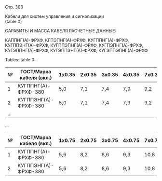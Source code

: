 Стр. 306

Кабели для систем управления и сигнализации  
(table 0)

GAРАБИТЫ И МАССА КАБЕЛЯ РАСЧЕТНЫЕ ДАННЫЕ:

КАППНГ(А)-ФРХФ, КГПЭПНГ(А)-ФРХФ, КУГППНГ(А)-ФРХФ, КУГППЭНГ(А)-ФРХФ, КУГППЭПНГ(А)-ФРХФ, 
КУГПЭПНГ(А)-ФРХФ, КУГЭППНГ(А)-ФРХФ, КУГЭППЭНГ(А)-ФРХФ, КУГЭППЭПНГ(А)-ФРХФ  

Tables:
table 0:

| № | ГОСТ/Марка кабеля (вкл.) | 1х0.35 | 2х0.35 | 3х0.35 | 4х0.35 | 7х0.35 | 10х0.35 | 12х0.35 | 14х0.35 | 19х0.35 | 24х0.35 | 27х0.35 | 30х0.35 | 37х0.35 | 52х0.35 |
|---|--------------------------|--------|---------|---------|---------|---------|-----------|------------|-----------|-----------|-----------|-----------|-----------|-----------|-----------|
| 1 | КУГППНГ(А)-ФРХФ-380       | 5,0    | 7,1     | 7,4     | 7,9     | 9,2     | 11,3      | 11,6       | 12,1      | 13,4      | 15,5      | 15,8      | 16,3      | 18,1      | 21,1      |
| 2 | КУГППЭНГ(А)-ФРХФ-380       | 5,0    | 7,1     | 7,4     | 7,9     | 9,2     | 11,3      | 11,6       | 12,1      | 13,4      | 15,5      | 15,8      | 16,3      | 18,1      | 21,1      |
| ... |                         |        |         |         |         |         |            |             |           |           |           |           |           |           |           |

...

| № | ГОСТ/Марка кабеля (вкл.) | 1х0.75 | 2х0.75 | 3х0.75 | 4х0.75 | 7х0.75 | 10х0.75 | 12х0.75 | 14х0.75 | 19х0.75 | 24х0.75 | 27х0.75 | 30х0.75 | 37х0.75 | 52х0.75 |
|---|--------------------------|--------|---------|---------|---------|--------|-----------|------------|-----------|-----------|-----------|-----------|-----------|-----------|-----------|
| 1 | КУГППНГ(А)-ФРХФ-380       | 5,6    | 8,2     | 8,6     | 9,3     | 10,8   | 13,5      | 13,9       | 14,6      | 16,1      | 19,4      | 19,8      | 20,4      | 22,0      | 25,7      |
| 2 | КУГППЭНГ(А)-ФРХФ-380       | 5,6    | 8,2     | 8,6     | 9,3     | 10,8   | 13,5      | 13,9       | 14,6      | 16,1      | 19,4      | 19,8      | 20,4      | 22,0      | 25,7      |

